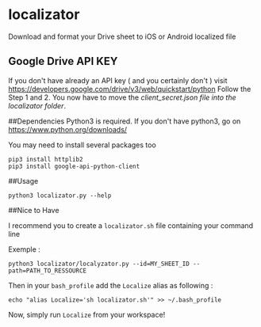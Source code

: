 # localizator
Download and format your Drive sheet to iOS or Android localized file

## Google Drive API KEY
If you don't have already an API key ( and you certainly don't ) visit https://developers.google.com/drive/v3/web/quickstart/python
Follow the Step 1 and 2.
You now have to move the *client_secret.json file into the localizator folder*.


##Dependencies
Python3 is required. If you don't have python3, go on https://www.python.org/downloads/


You may need to install several packages too

```shell
pip3 install httplib2
pip3 install google-api-python-client
```

##Usage
```shell
python3 localizator.py --help
```

##Nice to Have

I recommend you to create a `localizator.sh` file containing your command line

Exemple :
```shell
python3 localizator/localyzator.py --id=MY_SHEET_ID --path=PATH_TO_RESSOURCE
```

Then in your `bash_profile` add the `Localize` alias as following :

```shell
echo "alias Localize='sh localizator.sh'" >> ~/.bash_profile
```

Now, simply run `Localize` from your workspace!
